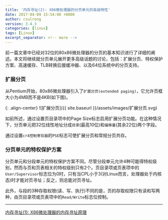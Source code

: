 ```yaml
---
title: '内存寻址(2): X86微处理器的分页单元的高级特性'
date: 2017-04-09 15:54:00 +0800
author: csulrong
version: 3.4.3
categories: [linux]
tags: [Linux]
excerpt_separator: <!-- more -->
---
```


前一篇文章中已经对32位的80x86微处理器的分页的基本知识进行了详细的阐述。本文将继续就分页单元展开更多高级话题的讨论，包括：扩展分页、特权保护方案、高速缓存、TLB转换后援缓冲器、以及64位系统中的分页支持。

<!-- more -->

### 扩展分页

从Pentium开始，80x86微处理器引入了`扩展分页(extended paging)`，它允许页框大小为4MB而不是4KB(如下图)。

{: .align-center}
![扩展分页]({{ site.baseurl }}/assets/images/扩展分页.svg)

如前所述，通过设置页目录项中的Page Size标志启用扩展分页功能。在这种情况下，分页单元把32位线性地址分成`目录`(最高10位)和`偏移量`(其余22位)两个字段。

通过设置`cr4控制寄存器`的`PSE`标志可使扩展分页和常规分页共存。

### 分页单元的特权保护方案

分页单元和分段单元的特权保护方案不同。尽管分段单元允许4种可能得特权级别，然而与页和页表相关的特权级别只有2个。页目录项或页表项中的`User/Supervisor`标志位为0时，只有当CPL小于3(对Linux而言，处理器处于内核态)时才能对页寻址；反之，则总能对页寻址。

此外，与段的3种存取权限(读、写、执行)不同的是，页的存取权限只有读和写两种，由页目录项或页表项中的`Read/Write`标志位控制。

--------------------

<div>
<a href="{% post_url 2017-03-26-linux-mem-address-01 %}">内存寻址(1): X86微处理器的内存寻址原理</a>
</div>
